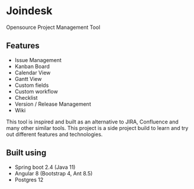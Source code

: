 # Joindesk
Opensource Project Management Tool

## Features
* Issue Management
* Kanban Board
* Calendar View
* Gantt View
* Custom fields
* Custom workflow
* Checklist 
* Version / Release Management
* Wiki

This tool is inspired and built as an alternative to JIRA, Confluence and many other similar tools. 
This project is a side project build to learn and try out different features and technologies.

## Built using 
- Spring boot 2.4 (Java 11)
- Angular 8 (Bootstrap 4, Ant 8.5)
- Postgres 12
